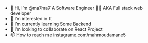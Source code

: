 - 👋 Hi, I’m @ma7ma7 A Software Engineer 🧑‍💻 AKA Full stack web developer
- 👀 I’m interested in It 
- 🌱 I’m currently learning Some Backend
- 💞️ I’m looking to collaborate on React Project
- 📫 How to reach me instagrame.com/mahmoudamane5

<!---
ma7ma7/ma7ma7 is a ✨ special ✨ repository because its `README.md` (this file) appears on your GitHub profile.
You can click the Preview link to take a look at your changes.
--->

